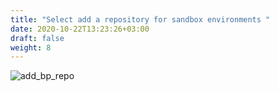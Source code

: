 ```yaml
---
title: "Select add a repository for sandbox environments "
date: 2020-10-22T13:23:26+03:00
draft: false
weight: 8
---
```


![add_bp_repo](/images/module1/add_bp_repo.png)
